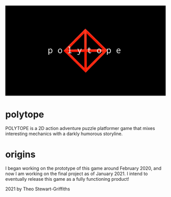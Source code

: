 ![it comes](!Resources/Logos/RedOctahedronRotating_Text.gif)
# polytope
POLYTOPE is a 2D action adventure puzzle platformer game that mixes interesting mechanics with a darkly humorous storyline.

# origins
I began working on the prototype of this game around February 2020, and now I am working on the final project as of January 2021. I intend to eventually release this game as a fully functioning product!



2021 by Theo Stewart-Griffiths

